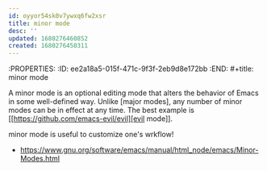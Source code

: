 ```yaml
---
id: oyyor54sk0v7ywxq6fw2xsr
title: minor mode
desc: ''
updated: 1680276460852
created: 1680276450311
---
```


:PROPERTIES:
:ID:       ee2a18a5-015f-471c-9f3f-2eb9d8e172bb
:END:
#+title: minor mode

A minor mode is an optional editing mode that alters the behavior of Emacs in
some well-defined way. Unlike [major modes], any number of minor modes can be
in effect at any time. The best example is [[https://github.com/emacs-evil/evil][evil mode]].

minor mode is useful to customize one's wrkflow!

- https://www.gnu.org/software/emacs/manual/html_node/emacs/Minor-Modes.html